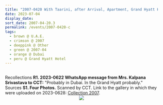 ```yaml
---
title: "2007-0420 With Taarini, after Arrival, Apartment, Grand Hyatt Hotel, Sheikh Rashid Road, Oud Metha Road, Dubai, U.A.E."
date: 2023-07-04
display_date: 
sort_date: 2007-04-20.3
permalink: /events/2007-0420-c
tags:
  - brown @ U.A.E.
  - crimson @ 2007
  - deeppink @ Other
  - green @ 2007-04
  - orange @ Dubai
  - peru @ Grand Hyatt Hotel
---
```


<br>

<wave-list>
  <list-title color="DarkSeaGreen" width="65"> Recollections</list-title>
  <list-item color="BlanchedAlmond" width="280"><b>R1. 2023-0622 WhatsApp message from Mrs. Kalpana Srivastava to CCT:</b> "Probably in Dubai. In the Grand Hyatt probably."</list-item>
</wave-list>

<br>

<wave-list>
  <list-title color="DarkSeaGreen" width="40">Sources</list-title>
  <list-item color="BlanchedAlmond"  width="280"><b>S1. Four Photos.</b> Scanned by CCT. Link to the gallery in which they were uploaded on 2023-0628: <a href="https://eternalmoments.smugmug.com/Collections/Mrs-Kalpana-Srivastava-Collection/2007/">Collection 2007</a>.</list-item>
</wave-list>

<div style="text-align: center"><img src="https://pub-bcc3cbe9b1e94ba1ac28915f7a3900fa.r2.dev/2007-0420_With_Taarini_after_Arrival_Apartment_Grand_Hyatt_Hotel_Sheikh_Rashid_Road_Oud_Metha_Road_Dubai_U.A.E._02_(from_tif)_(Mrs._Kalpana_Srivastava_Collection).jpg" /></div>